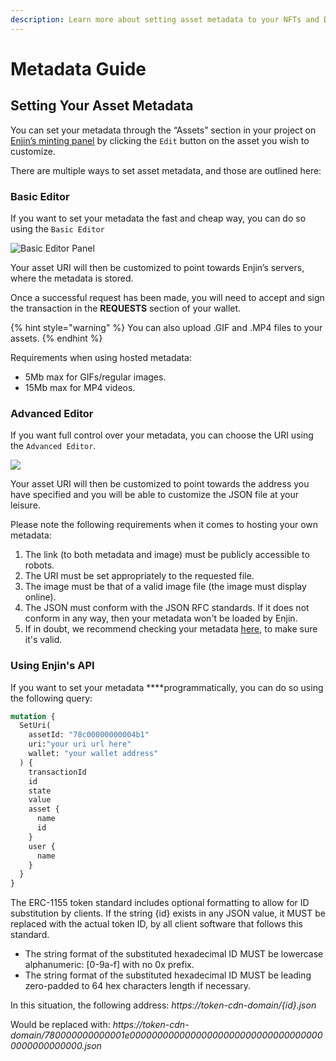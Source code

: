 ```yaml
---
description: Learn more about setting asset metadata to your NFTs and Digital Assets
---
```


# Metadata Guide

## Setting Your Asset Metadata

You can set your metadata through the “Assets” section in your project on [Enjin’s minting panel](https://cloud.enjin.io/platform) by clicking the `Edit` button on the asset you wish to customize.

There are multiple ways to set asset metadata, and those are outlined here:

### **Basic Editor**

If you want to set your metadata the fast and cheap way, you can do so using the `Basic Editor`

![Basic Editor Panel](https://assets-global.website-files.com/5d56cb37dc00727a4f69850c/60bda54e5efa0121e6f3d5a4_1c671d25cdeeff843d65b328d23c2f14.png)

Your asset URI will then be customized to point towards Enjin’s servers, where the metadata is stored.

Once a successful request has been made, you will need to accept and sign the transaction in the **REQUESTS** section of your wallet.

{% hint style="warning" %}
You can also upload .GIF and .MP4 files to your assets.
{% endhint %}

Requirements when using hosted metadata:

* 5Mb max for GIFs/regular images.
* 15Mb max for MP4 videos.

### **Advanced Editor**

If you want full control over your metadata, you can choose the URI using the `Advanced Editor`.

![](https://assets-global.website-files.com/5d56cb37dc00727a4f69850c/60bda57e6d4e0dffb1d98947_97479a4c226b02c9a61446732cc1ed09.png)

Your asset URI will then be customized to point towards the address you have specified and you will be able to customize the JSON file at your leisure. 

Please note the following requirements when it comes to hosting your own metadata:

1. The link \(to both metadata and image\) must be publicly accessible to robots.
2. The URI must be set appropriately to the requested file.
3. The image must be that of a valid image file \(the image must display online\).
4. The JSON must conform with the JSON RFC standards. If it does not conform in any way, then your metadata won't be loaded by Enjin.
5. If in doubt, we recommend checking your metadata [here](https://jsonformatter.curiousconcept.com/), to make sure it's valid.

### **Using Enjin's API**

If you want to set your metadata ****programmatically, you can do so using the following query:

```graphql
mutation {
  SetUri(
    assetId: "78c00000000004b1"
    uri:"your uri url here"
    wallet: "your wallet address"
  ) {
    transactionId
    id
    state
    value
    asset {
      name
      id
    }
    user {
      name
    }
  }
}
```

The ERC-1155 token standard includes optional formatting to allow for ID substitution by clients. If the string {id} exists in any JSON value, it MUST be replaced with the actual token ID, by all client software that follows this standard.

* The string format of the substituted hexadecimal ID MUST be lowercase alphanumeric: \[0-9a-f\] with no 0x prefix.
* The string format of the substituted hexadecimal ID MUST be leading zero-padded to 64 hex characters length if necessary.

In this situation, the following address: _https://token-cdn-domain/{id}.json_

Would be replaced with: _https://token-cdn-domain/780000000000001e000000000000000000000000000000000000000000000000.json_

